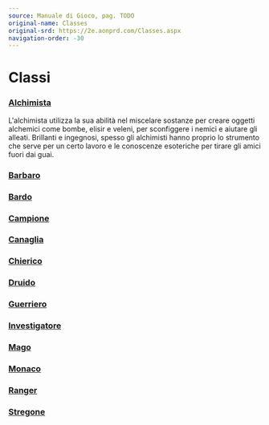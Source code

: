 ```yaml
---
source: Manuale di Gioco, pag. TODO
original-name: Classes
original-srd: https://2e.aonprd.com/Classes.aspx
navigation-order: -30
---
```


# Classi

### [Alchimista](/classi/alchimista)

L'alchimista utilizza la sua abilità nel miscelare sostanze per creare oggetti
alchemici come bombe, elisir e veleni, per sconfiggere i nemici e aiutare gli
alleati. Brillanti e ingegnosi, spesso gli alchimisti hanno proprio lo strumento
che serve per un certo lavoro e le conoscenze esoteriche per tirare gli amici
fuori dai guai.

### [Barbaro](/classi/barbaro)

### [Bardo](/classi/bardo)

### [Campione](/classi/campione)

### [Canaglia](/classi/canaglia)

### [Chierico](/classi/chierico)

### [Druido](/classi/druido)

### [Guerriero](/classi/guerriero)

### [Investigatore](/classi/investigatore)

### [Mago](/classi/mago)

### [Monaco](/classi/monaco)

### [Ranger](/classi/ranger)

### [Stregone](/classi/stregone)
